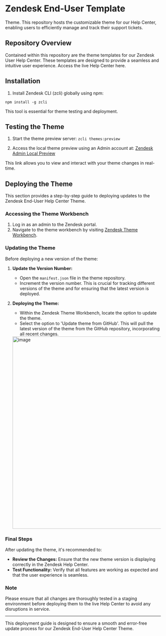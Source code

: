 # Zendesk End-User Template

Theme. This repository hosts the customizable theme for our Help Center, enabling users to efficiently manage and track their support tickets.

## Repository Overview

Contained within this repository are the theme templates for our Zendesk User Help Center. These templates are designed to provide a seamless and intuitive user experience. Access the live Help Center here.

## Installation 

1. Install Zendesk CLI (zcli) globally using npm:

```npm install -g zcli```

This tool is essential for theme testing and deployment.


## Testing the Theme

1. Start the theme preview server:
```zcli themes:preview```

2. Access the local theme preview using an Admin account at:
[Zendesk Admin Local Preview](https://ringba.zendesk.com/hc/admin/local_preview/start)

This link allows you to view and interact with your theme changes in real-time.

## Deploying the Theme

This section provides a step-by-step guide to deploying updates to the Zendesk End-User Help Center Theme.

### Accessing the Theme Workbench

1. Log in as an admin to the Zendesk portal.
2. Navigate to the theme workbench by visiting [Zendesk Theme Workbench](https://ringba.zendesk.com/theming/workbench).

### Updating the Theme

Before deploying a new version of the theme:

1. **Update the Version Number:**
   - Open the `manifest.json` file in the theme repository.
   - Increment the version number. This is crucial for tracking different versions of the theme and for ensuring that the latest version is deployed.

2. **Deploying the Theme:**
   - Within the Zendesk Theme Workbench, locate the option to update the theme.
   - Select the option to 'Update theme from GitHub'. This will pull the latest version of the theme from the GitHub repository, incorporating all recent changes.
  
   <img width="622" alt="image" src="https://github.com/nik-ringba/zendesk-ringba-template/assets/122822827/35d0e3e0-00d5-49ed-993c-220cda8a528a">


### Final Steps

After updating the theme, it's recommended to:

- **Review the Changes:** Ensure that the new theme version is displaying correctly in the Zendesk Help Center.
- **Test Functionality:** Verify that all features are working as expected and that the user experience is seamless.

### Note

Please ensure that all changes are thoroughly tested in a staging environment before deploying them to the live Help Center to avoid any disruptions in service.

---

This deployment guide is designed to ensure a smooth and error-free update process for our Zendesk End-User Help Center Theme.
